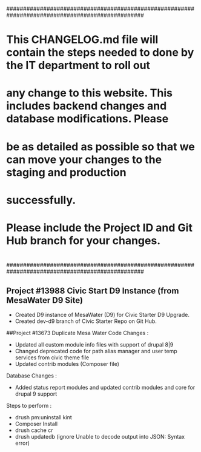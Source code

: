 #################################################################################################
#
# This CHANGELOG.md file will contain the steps needed to done by the IT department to roll out
# any change to this website. This includes backend changes and database modifications. Please
# be as detailed as possible so that we can move your changes to the staging and production
# successfully.
#
# Please include the Project ID and Git Hub branch for your changes.
#
#################################################################################################

## Project #13988 Civic Start D9 Instance (from MesaWater D9 Site)
- Created D9 instance of MesaWater (D9) for Civic Starter D9 Upgrade.
- Created dev-d9 branch of Civic Starter Repo on Git Hub.

##Project #13673 Duplicate Mesa Water
Code Changes :
- Updated all custom module info files with support of drupal 8|9
- Changed deprecated code for path alias manager and user temp services from civic theme file
- Updated contrib modules (Composer file)

Database Changes :
- Added status report modules and updated contrib modules and core for drupal 9 support

Steps to perform :
- drush pm:uninstall kint
- Composer Install
- drush cache cr
- drush updatedb  (ignore Unable to decode output into JSON: Syntax error)


